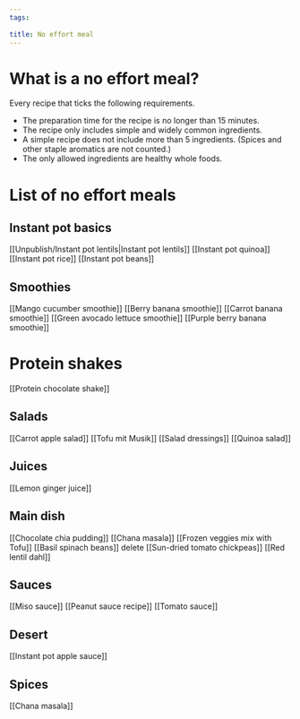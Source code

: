 ```yaml
---
tags:
  
title: No effort meal
---
```

# What is a no effort meal?
Every recipe that ticks the following requirements.
- The preparation time for the recipe is no longer than 15 minutes.
- The recipe only includes simple and widely common ingredients.
- A simple recipe does not include more than 5 ingredients. (Spices and other staple aromatics are not counted.)
- The only allowed ingredients are healthy whole foods.
# List of no effort meals
## Instant pot basics
[[Unpublish/Instant pot lentils|Instant pot lentils]]
[[Instant pot quinoa]]
[[Instant pot rice]]
[[Instant pot beans]]
## Smoothies
[[Mango cucumber smoothie]]
[[Berry banana smoothie]]
[[Carrot banana smoothie]]
[[Green avocado lettuce smoothie]]
[[Purple berry banana smoothie]]
# Protein shakes
[[Protein chocolate shake]]
## Salads
[[Carrot apple salad]]
[[Tofu mit Musik]]
[[Salad dressings]]
[[Quinoa salad]]
## Juices
[[Lemon ginger juice]]
## Main dish
[[Chocolate chia pudding]]
[[Chana masala]]
[[Frozen veggies mix with Tofu]]
[[Basil spinach beans]] delete
[[Sun-dried tomato chickpeas]]
[[Red lentil dahl]]
## Sauces
[[Miso sauce]]
[[Peanut sauce recipe]]
[[Tomato sauce]]
## Desert
[[Instant pot apple sauce]]
## Spices
[[Chana masala]]